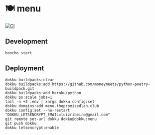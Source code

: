 # 🍽️ menu

[![CI](https://github.com/luizribeiro/menu/actions/workflows/ci.yaml/badge.svg)](https://github.com/luizribeiro/menu/actions/workflows/ci.yaml)

## Development

```
honcho start
```

## Deployment

```
dokku buildpacks:clear
dokku buildpacks:add https://github.com/moneymeets/python-poetry-buildpack.git
dokku buildpacks:add heroku/python
dokku ps:scale jobs=1
tail -n +3 .env | xargs dokku config:set
dokku domains:add menu.thepromisedlan.club
dokku config:set --no-restart "DOKKU_LETSENCRYPT_EMAIL=luizribeiro@gmail.com"
git remote set-url dokku dokku@dokku:menu
git push dokku
dokku letsencrypt:enable
```
